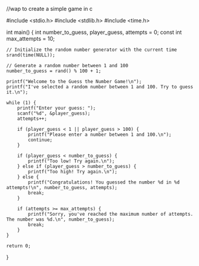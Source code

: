//wap to create a simple game in c

#include <stdio.h>
#include <stdlib.h>
#include <time.h>

int main() {
    int number_to_guess, player_guess, attempts = 0;
    const int max_attempts = 10;

    // Initialize the random number generator with the current time
    srand(time(NULL));

    // Generate a random number between 1 and 100
    number_to_guess = rand() % 100 + 1;

    printf("Welcome to the Guess the Number Game!\n");
    printf("I've selected a random number between 1 and 100. Try to guess it.\n");

    while (1) {
        printf("Enter your guess: ");
        scanf("%d", &player_guess);
        attempts++;

        if (player_guess < 1 || player_guess > 100) {
            printf("Please enter a number between 1 and 100.\n");
            continue;
        }

        if (player_guess < number_to_guess) {
            printf("Too low! Try again.\n");
        } else if (player_guess > number_to_guess) {
            printf("Too high! Try again.\n");
        } else {
            printf("Congratulations! You guessed the number %d in %d attempts!\n", number_to_guess, attempts);
            break;
        }

        if (attempts >= max_attempts) {
            printf("Sorry, you've reached the maximum number of attempts. The number was %d.\n", number_to_guess);
            break;
        }
    }

    return 0;
}

